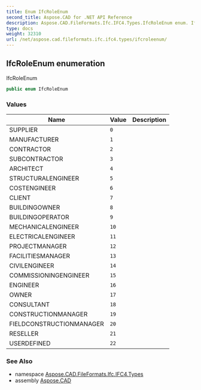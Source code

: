 ```yaml
---
title: Enum IfcRoleEnum
second_title: Aspose.CAD for .NET API Reference
description: Aspose.CAD.FileFormats.Ifc.IFC4.Types.IfcRoleEnum enum. IfcRoleEnum
type: docs
weight: 32310
url: /net/aspose.cad.fileformats.ifc.ifc4.types/ifcroleenum/
---
```

## IfcRoleEnum enumeration

IfcRoleEnum

```csharp
public enum IfcRoleEnum
```

### Values

| Name | Value | Description |
| --- | --- | --- |
| SUPPLIER | `0` |  |
| MANUFACTURER | `1` |  |
| CONTRACTOR | `2` |  |
| SUBCONTRACTOR | `3` |  |
| ARCHITECT | `4` |  |
| STRUCTURALENGINEER | `5` |  |
| COSTENGINEER | `6` |  |
| CLIENT | `7` |  |
| BUILDINGOWNER | `8` |  |
| BUILDINGOPERATOR | `9` |  |
| MECHANICALENGINEER | `10` |  |
| ELECTRICALENGINEER | `11` |  |
| PROJECTMANAGER | `12` |  |
| FACILITIESMANAGER | `13` |  |
| CIVILENGINEER | `14` |  |
| COMMISSIONINGENGINEER | `15` |  |
| ENGINEER | `16` |  |
| OWNER | `17` |  |
| CONSULTANT | `18` |  |
| CONSTRUCTIONMANAGER | `19` |  |
| FIELDCONSTRUCTIONMANAGER | `20` |  |
| RESELLER | `21` |  |
| USERDEFINED | `22` |  |

### See Also

* namespace [Aspose.CAD.FileFormats.Ifc.IFC4.Types](../../aspose.cad.fileformats.ifc.ifc4.types/)
* assembly [Aspose.CAD](../../)


